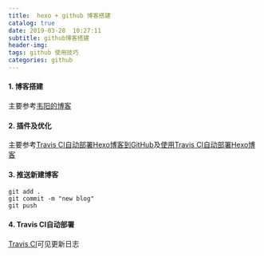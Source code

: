```yaml
---
title:  hexo + github 博客搭建
catalog: true
date: 2019-03-28  10:27:11
subtitle: github博客搭建
header-img: 
tags: github 使用技巧
categories: github
---
```

#### 1. 博客搭建
  主要参考[韦阳的博客](https://zhuanlan.zhihu.com/p/35668237)
#### 2. 插件及优化
  主要参考[Travis CI自动部署Hexo博客到GitHub](https://blog.qizhenjun.com/75a7da42/)及[使用Travis CI自动部署Hexo博客](https://www.itfanr.cc/2017/08/09/using-travis-ci-automatic-deploy-hexo-blogs/)
#### 3. 推送新建博客
``` 
git add .
git commit -m "new blog"
git push 
```
#### 4. Travis CI自动部署
  [Travis CI](https://travis-ci.org/)可见更新日志